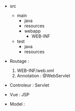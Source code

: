 


* src
  * main
    * java
    * resources
    * webapp
      * WEB-INF
  * test
    * java
    * resources

* Routage : 
  1) WEB-INF/web.xml
  2) Annotation : @WebServlet
* Controleur : Servlet
* Vue : JSP
* Model : 
